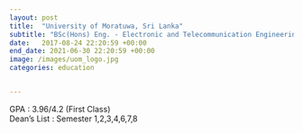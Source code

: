 ```yaml
---
layout: post
title:  "University of Moratuwa, Sri Lanka"
subtitle: "BSc(Hons) Eng. - Electronic and Telecommunication Engineering"
date:   2017-08-24 22:20:59 +00:00
end_date: 2021-06-30 22:20:59 +00:00
image: /images/uom_logo.jpg
categories: education


---
```

GPA : 3.96/4.2 (First Class)  
Dean’s List : Semester 1,2,3,4,6,7,8  